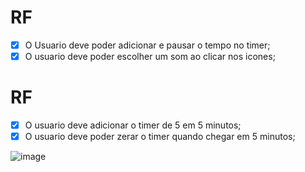 # RF 
- [x] O Usuario deve poder adicionar e pausar o tempo no timer;
- [x] O usuario deve poder escolher um som ao clicar nos icones;

# RF 
- [x] O usuario deve adicionar o timer de 5 em 5 minutos;
- [x] O usuario deve poder zerar o timer quando chegar em 5 minutos;

 ![image](https://github.com/Miguel-Pezzini/Project-Focus-Timer/assets/145977248/3cd69815-98d7-4ec0-9cad-bd74ed1a587f)






